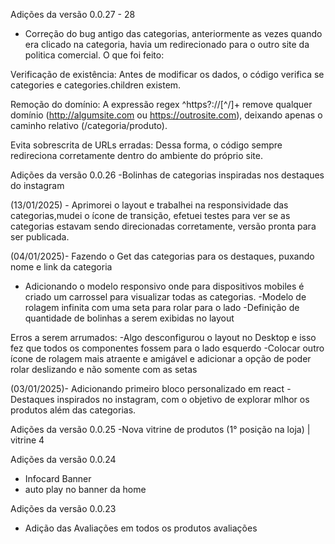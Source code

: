 Adições da versão 0.0.27 - 28
 - Correção do bug antigo das categorias, anteriormente as vezes quando era clicado na categoria, havia um redirecionado para o outro site da politica comercial.
 O que foi feito:

 Verificação de existência: Antes de modificar os dados, o código verifica se categories e categories.children existem.

 Remoção do domínio: A expressão regex ^https?:\/\/[^/]+ remove qualquer domínio (http://algumsite.com ou https://outrosite.com), deixando apenas o caminho relativo (/categoria/produto).

 Evita sobrescrita de URLs erradas: Dessa forma, o código sempre redireciona corretamente dentro do ambiente do próprio site.

Adições da versão 0.0.26
 -Bolinhas de categorias inspiradas nos destaques do instagram

(13/01/2025) - Aprimorei o layout e trabalhei na responsividade das categorias,mudei o ícone de transição, efetuei testes para ver se as categorias estavam sendo direcionadas corretamente, versão pronta para ser publicada.


(04/01/2025)- Fazendo o Get das categorias para os destaques, puxando nome e link da categoria
- Adicionando o modelo responsivo onde para dispositivos mobiles é criado um carrossel para visualizar todas as categorias.
-Modelo de rolagem infinita com uma seta para rolar para o lado
-Definição de quantidade de bolinhas a serem exibidas no layout

Erros a serem arrumados:
-Algo desconfigurou o layout no Desktop e isso fez que todos os componentes fossem para o lado esquerdo
-Colocar outro ícone de rolagem mais atraente e amigável e adicionar a opção de poder rolar deslizando e não somente com as setas



(03/01/2025)- Adicionando primeiro bloco personalizado em react
        - Destaques inspirados no instagram, com o objetivo de explorar mlhor os produtos além das categorias.


Adições da versão 0.0.25
 -Nova vitrine de produtos (1° posição na loja) | vitrine 4

Adições da versão 0.0.24
- Infocard Banner
- auto play no banner da home

Adições da versão 0.0.23
- Adição das Avaliações em todos os produtos avaliações